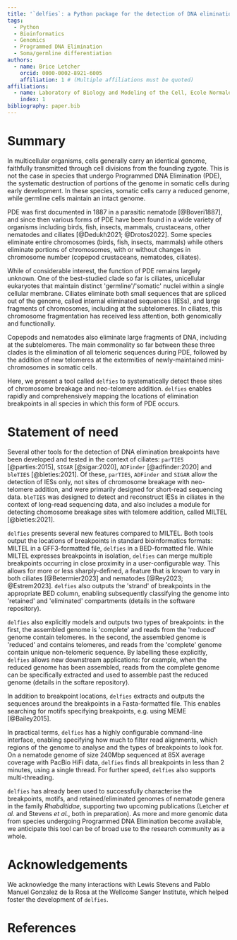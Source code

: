 ```yaml
---
title: '`delfies`: a Python package for the detection of DNA elimination breakpoints with telomere addition'
tags:
  - Python
  - Bioinformatics
  - Genomics
  - Programmed DNA Elimination
  - Soma/germline differentiation
authors:
  - name: Brice Letcher
    orcid: 0000-0002-8921-6005
    affiliation: 1 # (Multiple affiliations must be quoted)
affiliations:
  - name: Laboratory of Biology and Modeling of the Cell, Ecole Normale Supérieure de Lyon, CNRS UMR 5239, Inserm U1293, University Claude Bernard Lyon 1, Lyon, France
    index: 1
bibliography: paper.bib
---
```


# Summary

In multicellular organisms, cells generally carry an identical genome,
faithfully transmitted through cell divisions from the founding zygote. This is not the
case in species that undergo Programmed DNA Elimination (PDE), the systematic
destruction of portions of the genome in somatic cells during early development.
In these species, somatic cells carry a reduced genome, while germline cells maintain an 
intact genome.

PDE was first documented in 1887 in a parasitic nematode [@Boveri1887], and
since then various forms of PDE have been found in a wide variety of organisms
including birds, fish, insects, mammals, crustaceans, other nematodes
and ciliates [@Dedukh2021; @Drotos2022]. Some species eliminate entire 
chromosomes (birds, fish, insects, mammals) while others eliminate portions of chromosomes, 
with or without changes in chromosome number (copepod crustaceans, nematodes, ciliates).

While of considerable interest, the function of PDE remains largely unknown.
One of the best-studied clade so far is ciliates, unicellular eukaryotes that
maintain distinct 'germline'/'somatic' nuclei within a single cellular
membrane. Ciliates eliminate both small sequences that are spliced out of the
genome, called internal eliminated sequences (IESs), and large fragments of
chromosomes, including at the subtelomeres. In ciliates, this chromosome fragmentation has
received less attention, both genomically and functionally.

Copepods and nematodes also eliminate large fragments of DNA, including at the
subtelomeres. The main commonality so far between these three clades is the
elimination of all telomeric sequences during PDE, followed by the addition of
new telomeres at the extermities of newly-maintained mini-chromosomes in
somatic cells.

Here, we present a tool called `delfies` to systematically detect these sites
of chromosome breakage and neo-telomere addition. `delfies` enables rapidly and
comprehensively mapping the locations of elimination breakpoints in all
species in which this form of PDE occurs.


# Statement of need

Several other tools for the detection of DNA elimination breakpoints have been
developed and tested in the context of ciliates: `parTIES` [@parties:2015],
`SIGAR` [@sigar:2020], `ADFinder` [@adfinder:2020] and `bleTIES`
[@bleties:2021]. Of these, `parTIES`, `ADFinder` and `SIGAR` allow the
detection of IESs only, not sites of chromosome breakage with neo-telomere
addition, and were primarily designed for short-read sequencing data. `bleTIES`
was designed to detect and reconstruct IESs in ciliates in the context of
long-read sequencing data, and also includes a module for detecting chomosome
breakage sites with telomere addition, called MILTEL [@bleties:2021].

`delfies` presents several new features compared to MILTEL. Both tools output
the locations of breakpoints in standard bioinformatics formats: MILTEL in a
GFF3-formatted file, `delfies` in a BED-formatted file. While MILTEL expresses
breakpoints in isolation, `delfies` can merge multiple breakpoints occurring in
close proximity in a user-configurable way. This allows for more or less
sharply-defined, a feature that is known to vary in both ciliates
[@Betermier2023] and nematodes [@Rey2023; @Estrem2023]. `delfies` also outputs
the 'strand' of breakpoints in the appropriate BED column, enabling subsequently
classifying the genome into 'retained' and 'eliminated' compartments (details
in the software repository). 

`delfies` also explicitly models and outputs two types of breakpoints: in the
first, the assembled genome is 'complete' and reads from the 'reduced' genome
contain telomeres. In the second, the assembled genome is 'reduced' and
contains telomeres, and reads from the 'complete' genome contain unique
non-telomeric sequence. By labelling these explicitly, `delfies` allows new
downstream applications: for example, when the reduced genome has been
assembled, reads from the complete genome can be specifically extracted and
used to assemble past the reduced genome (details in the softare repository).

In addition to breakpoint locations, `delfies` extracts and outputs the
sequences around the breakpoints in a Fasta-formatted file. This enables
searching for motifs specifying breakpoints, e.g. using MEME [@Bailey2015].

In practical terms, `delfies` has a highly configurable command-line interface,
enabling specifying how much to filter read alignments, which regions of the
genome to analyse and the types of breakpoints to look for. On a nematode
genome of size 240Mbp sequenced at 85X average coverage with PacBio HiFi data,
`delfies` finds all breakpoints in less than 2 minutes, using a single thread.
For further speed, `delfies` also supports multi-threading.

`delfies` has already been used to successfully characterise the breakpoints,
motifs, and retained/eliminated genomes of nematode genera in the family
*Rhabditidae*, supporting two upcoming publications (Letcher *et al.* and
Stevens *et al.*, both in preparation). As more and more genomic data from
species undergoing Programmed DNA Elimination become available, we anticipate
this tool can be of broad use to the research community as a whole.

# Acknowledgements

We acknowledge the many interactions with Lewis Stevens and Pablo Manuel Gonzalez de la Rosa 
at the Wellcome Sanger Institute, which helped foster the development of `delfies`.

# References
